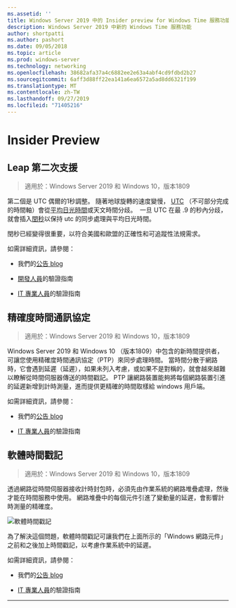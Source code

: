 ```yaml
---
ms.assetid: ''
title: Windows Server 2019 中的 Insider preview for Windows Time 服務功能
description: Windows Server 2019 中新的 Windows Time 服務功能
author: shortpatti
ms.author: pashort
ms.date: 09/05/2018
ms.topic: article
ms.prod: windows-server
ms.technology: networking
ms.openlocfilehash: 38682afa37a4c6882ee2e63a4abf4cd9fdbd2b27
ms.sourcegitcommit: 6aff3d88ff22ea141a6ea6572a5ad8dd6321f199
ms.translationtype: MT
ms.contentlocale: zh-TW
ms.lasthandoff: 09/27/2019
ms.locfileid: "71405216"
---
```

# <a name="insider-preview"></a>Insider Preview 


## <a name="leap-second-support"></a>Leap 第二次支援


>適用於：Windows Server 2019 和 Windows 10，版本1809

第二個是 UTC 偶爾的1秒調整。 隨著地球旋轉的速度變慢， [UTC](https://en.wikipedia.org/wiki/Coordinated_Universal_Time) （不可部分完成的時間軸）會從[平均日光時間](https://en.wikipedia.org/wiki/Solar_time#Mean_solar_time)或天文時間分歧。  一旦 UTC 在最 .9 的秒內分歧，就會插入[閏秒](https://en.wikipedia.org/wiki/Leap_second)以保持 utc 的同步處理與平均日光時間。

閏秒已經變得很重要，以符合美國和歐盟的正確性和可追蹤性法規需求。

如需詳細資訊，請參閱：

-  我們的[公告 blog](https://blogs.technet.microsoft.com/networking/2018/07/18/top10-ws2019-hatime/)

-  [開發人員](https://aka.ms/Dev-LeapSecond)的驗證指南

-  [IT 專業人員](https://aka.ms/ITPro-LeapSecond)的驗證指南


## <a name="precision-time-protocol"></a>精確度時間通訊協定

>適用於：Windows Server 2019 和 Windows 10，版本1809

Windows Server 2019 和 Windows 10 （版本1809）中包含的新時間提供者，可讓您使用精確度時間通訊協定（PTP）來同步處理時間。 當時間分散于網路時，它會遇到延遲（延遲），如果未列入考慮，或如果不是對稱的，就會越來越難以瞭解從時間伺服器傳送的時間戳記。 PTP 讓網路裝置能夠將每個網路裝置引進的延遲新增到計時測量，進而提供更精確的時間取樣給 windows 用戶端。

如需詳細資訊，請參閱：

-  我們的[公告 blog](https://blogs.technet.microsoft.com/networking/2018/07/18/top10-ws2019-hatime/)

-  [IT 專業人員](https://aka.ms/PTPValidation)的驗證指南


## <a name="software-timestamping"></a>軟體時間戳記

>適用於：Windows Server 2019 和 Windows 10，版本1809

透過網路從時間伺服器接收計時封包時，必須先由作業系統的網路堆疊處理，然後才能在時間服務中使用。 網路堆疊中的每個元件引進了變動量的延遲，會影響計時測量的精確度。

![軟體時間戳記](../media/Windows-Time-Service/software-timestamping.png)

為了解決這個問題，軟體時間戳記可讓我們在上面所示的「Windows 網路元件」之前和之後加上時間戳記，以考慮作業系統中的延遲。

如需詳細資訊，請參閱：

-  我們的[公告 blog](https://blogs.technet.microsoft.com/networking/2018/07/18/top10-ws2019-hatime/)

-  [IT 專業人員](https://github.com/Microsoft/SDN/blob/master/FeatureGuide/Validation%20Guide%20-%20RS5%20-%20Software%20Timestamping.docx)的驗證指南



---